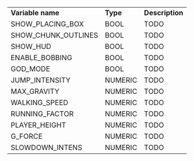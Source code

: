 <table>
<tr>
<td><b>Variable name</b></td><td><b>Type</b><td><b>Description</b></td>
</tr>
<tr>
<td>SHOW_PLACING_BOX</td><td>BOOL</td><td>TODO</td>
</tr>
<tr>
<td>SHOW_CHUNK_OUTLINES</td><td>BOOL</td><td>TODO</td>
</tr>
<tr>
<td>SHOW_HUD</td><td>BOOL</td><td>TODO</td>
</tr>
<tr>
<td>ENABLE_BOBBING</td><td>BOOL</td><td>TODO</td>
</tr>
<tr>
<td>GOD_MODE</td><td>BOOL</td><td>TODO</td>
</tr>
<tr>
<td>JUMP_INTENSITY</td><td>NUMERIC</td><td>TODO</td>
</tr>
<tr>
<td>MAX_GRAVITY</td><td>NUMERIC</td><td>TODO</td>
</tr>
<tr>
<td>WALKING_SPEED</td><td>NUMERIC</td><td>TODO</td>
</tr>
<tr>
<td>RUNNING_FACTOR</td><td>NUMERIC</td><td>TODO</td>
</tr>
<tr>
<td>PLAYER_HEIGHT</td><td>NUMERIC</td><td>TODO</td>
</tr>
<tr>
<td>G_FORCE</td><td>NUMERIC</td><td>TODO</td>
</tr>
<tr>
<td>SLOWDOWN_INTENS</td><td>NUMERIC</td><td>TODO</td>
</tr>
</table>
